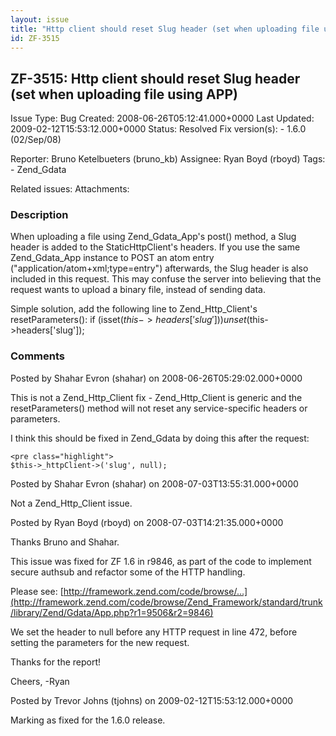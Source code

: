 ```yaml
---
layout: issue
title: "Http client should reset Slug header (set when uploading file using APP)"
id: ZF-3515
---
```


ZF-3515: Http client should reset Slug header (set when uploading file using APP)
---------------------------------------------------------------------------------

 Issue Type: Bug Created: 2008-06-26T05:12:41.000+0000 Last Updated: 2009-02-12T15:53:12.000+0000 Status: Resolved Fix version(s): - 1.6.0 (02/Sep/08)
 
 Reporter:  Bruno Ketelbueters (bruno\_kb)  Assignee:  Ryan Boyd (rboyd)  Tags: - Zend\_Gdata
 
 Related issues: 
 Attachments: 
### Description

When uploading a file using Zend\_Gdata\_App's post() method, a Slug header is added to the StaticHttpClient's headers. If you use the same Zend\_Gdata\_App instance to POST an atom entry ("application/atom+xml;type=entry") afterwards, the Slug header is also included in this request. This may confuse the server into believing that the request wants to upload a binary file, instead of sending data.

Simple solution, add the following line to Zend\_Http\_Client's resetParameters(): if (isset($this->headers['slug'])) unset($this->headers['slug']);

 

 

### Comments

Posted by Shahar Evron (shahar) on 2008-06-26T05:29:02.000+0000

This is not a Zend\_Http\_Client fix - Zend\_Http\_Client is generic and the resetParameters() method will not reset any service-specific headers or parameters.

I think this should be fixed in Zend\_Gdata by doing this after the request:

 
    <pre class="highlight">
    $this->_httpClient->('slug', null);


 

 

Posted by Shahar Evron (shahar) on 2008-07-03T13:55:31.000+0000

Not a Zend\_Http\_Client issue.

 

 

Posted by Ryan Boyd (rboyd) on 2008-07-03T14:21:35.000+0000

Thanks Bruno and Shahar.

This issue was fixed for ZF 1.6 in r9846, as part of the code to implement secure authsub and refactor some of the HTTP handling.

Please see: [http://framework.zend.com/code/browse/…](http://framework.zend.com/code/browse/Zend_Framework/standard/trunk/library/Zend/Gdata/App.php?r1=9506&r2=9846)

We set the header to null before any HTTP request in line 472, before setting the parameters for the new request.

Thanks for the report!

Cheers, -Ryan

 

 

Posted by Trevor Johns (tjohns) on 2009-02-12T15:53:12.000+0000

Marking as fixed for the 1.6.0 release.

 

 